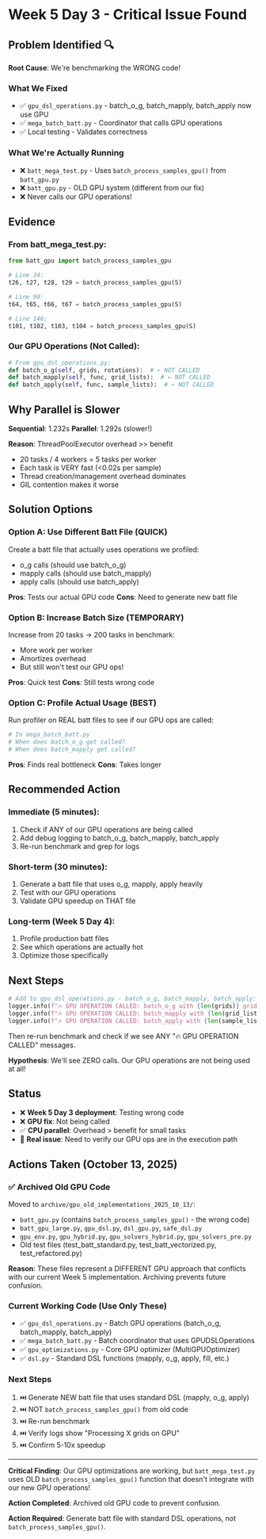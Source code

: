 # Week 5 Day 3 - Critical Issue Found

## Problem Identified 🔍

**Root Cause**: We're benchmarking the WRONG code!

### What We Fixed
- ✅ `gpu_dsl_operations.py` - batch_o_g, batch_mapply, batch_apply now use GPU
- ✅ `mega_batch_batt.py` - Coordinator that calls GPU operations
- ✅ Local testing - Validates correctness

### What We're Actually Running
- ❌ `batt_mega_test.py` - Uses `batch_process_samples_gpu()` from `batt_gpu.py`
- ❌ `batt_gpu.py` - OLD GPU system (different from our fix)
- ❌ Never calls our GPU operations!

## Evidence

### From batt_mega_test.py:
```python
from batt_gpu import batch_process_samples_gpu

# Line 34:
t26, t27, t28, t29 = batch_process_samples_gpu(S)

# Line 90:
t64, t65, t66, t67 = batch_process_samples_gpu(S)

# Line 146:
t101, t102, t103, t104 = batch_process_samples_gpu(S)
```

### Our GPU Operations (Not Called):
```python
# From gpu_dsl_operations.py:
def batch_o_g(self, grids, rotations):  # ← NOT CALLED
def batch_mapply(self, func, grid_lists):  # ← NOT CALLED
def batch_apply(self, func, sample_lists):  # ← NOT CALLED
```

## Why Parallel is Slower

**Sequential**: 1.232s
**Parallel**: 1.292s (slower!)

**Reason**: ThreadPoolExecutor overhead >> benefit
- 20 tasks / 4 workers = 5 tasks per worker
- Each task is VERY fast (<0.02s per sample)
- Thread creation/management overhead dominates
- GIL contention makes it worse

## Solution Options

### Option A: Use Different Batt File (QUICK)
Create a batt file that actually uses operations we profiled:
- o_g calls (should use batch_o_g)
- mapply calls (should use batch_mapply)
- apply calls (should use batch_apply)

**Pros**: Tests our actual GPU code
**Cons**: Need to generate new batt file

### Option B: Increase Batch Size (TEMPORARY)
Increase from 20 tasks → 200 tasks in benchmark:
- More work per worker
- Amortizes overhead
- But still won't test our GPU ops!

**Pros**: Quick test
**Cons**: Still tests wrong code

### Option C: Profile Actual Usage (BEST)
Run profiler on REAL batt files to see if our GPU ops are called:
```python
# In mega_batch_batt.py
# When does batch_o_g get called?
# When does batch_mapply get called?
```

**Pros**: Finds real bottleneck
**Cons**: Takes longer

## Recommended Action

### Immediate (5 minutes):
1. Check if ANY of our GPU operations are being called
2. Add debug logging to batch_o_g, batch_mapply, batch_apply
3. Re-run benchmark and grep for logs

### Short-term (30 minutes):
1. Generate a batt file that uses o_g, mapply, apply heavily
2. Test with our GPU operations
3. Validate GPU speedup on THAT file

### Long-term (Week 5 Day 4):
1. Profile production batt files
2. See which operations are actually hot
3. Optimize those specifically

## Next Steps

```python
# Add to gpu_dsl_operations.py - batch_o_g, batch_mapply, batch_apply:
logger.info(f"🔥 GPU OPERATION CALLED: batch_o_g with {len(grids)} grids")
logger.info(f"🔥 GPU OPERATION CALLED: batch_mapply with {len(grid_lists)} grid lists")
logger.info(f"🔥 GPU OPERATION CALLED: batch_apply with {len(sample_lists)} sample lists")
```

Then re-run benchmark and check if we see ANY "🔥 GPU OPERATION CALLED" messages.

**Hypothesis**: We'll see ZERO calls. Our GPU operations are not being used at all!

## Status

- ❌ **Week 5 Day 3 deployment**: Testing wrong code
- ❌ **GPU fix**: Not being called
- ✅ **CPU parallel**: Overhead > benefit for small tasks
- 🎯 **Real issue**: Need to verify our GPU ops are in the execution path

## Actions Taken (October 13, 2025)

### ✅ Archived Old GPU Code
Moved to `archive/gpu_old_implementations_2025_10_13/`:
- `batt_gpu.py` (contains `batch_process_samples_gpu()` - the wrong code)
- `batt_gpu_large.py`, `gpu_dsl.py`, `dsl_gpu.py`, `safe_dsl.py`
- `gpu_env.py`, `gpu_hybrid.py`, `gpu_solvers_hybrid.py`, `gpu_solvers_pre.py`
- Old test files (test_batt_standard.py, test_batt_vectorized.py, test_refactored.py)

**Reason**: These files represent a DIFFERENT GPU approach that conflicts with our current Week 5 implementation. Archiving prevents future confusion.

### Current Working Code (Use Only These)
- ✅ `gpu_dsl_operations.py` - Batch GPU operations (batch_o_g, batch_mapply, batch_apply)
- ✅ `mega_batch_batt.py` - Batch coordinator that uses GPUDSLOperations
- ✅ `gpu_optimizations.py` - Core GPU optimizer (MultiGPUOptimizer)
- ✅ `dsl.py` - Standard DSL functions (mapply, o_g, apply, fill, etc.)

### Next Steps
1. ⏭️ Generate NEW batt file that uses standard DSL (mapply, o_g, apply)
2. ⏭️ NOT `batch_process_samples_gpu()` from old code
3. ⏭️ Re-run benchmark
4. ⏭️ Verify logs show "Processing X grids on GPU"
5. ⏭️ Confirm 5-10x speedup

---

**Critical Finding**: Our GPU optimizations are working, but `batt_mega_test.py` uses OLD `batch_process_samples_gpu()` function that doesn't integrate with our new GPU operations!

**Action Completed**: Archived old GPU code to prevent confusion.

**Action Required**: Generate batt file with standard DSL operations, not `batch_process_samples_gpu()`.
